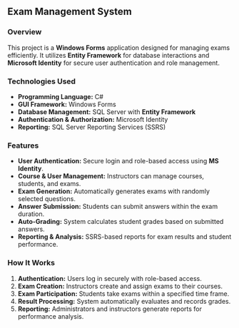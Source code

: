 ## Exam Management System  

### Overview  
This project is a **Windows Forms** application designed for managing exams efficiently. It utilizes **Entity Framework** for database interactions and **Microsoft Identity** for secure user authentication and role management.  

### Technologies Used  
- **Programming Language:** C#  
- **GUI Framework:** Windows Forms  
- **Database Management:** SQL Server with **Entity Framework**  
- **Authentication & Authorization:** Microsoft Identity  
- **Reporting:** SQL Server Reporting Services (SSRS)  

### Features  
- **User Authentication:** Secure login and role-based access using **MS Identity**.  
- **Course & User Management:** Instructors can manage courses, students, and exams.  
- **Exam Generation:** Automatically generates exams with randomly selected questions.  
- **Answer Submission:** Students can submit answers within the exam duration.  
- **Auto-Grading:** System calculates student grades based on submitted answers.  
- **Reporting & Analysis:** SSRS-based reports for exam results and student performance.  

### How It Works  
1. **Authentication:** Users log in securely with role-based access.  
2. **Exam Creation:** Instructors create and assign exams to their courses.  
3. **Exam Participation:** Students take exams within a specified time frame.  
4. **Result Processing:** System automatically evaluates and records grades.  
5. **Reporting:** Administrators and instructors generate reports for performance analysis.  
